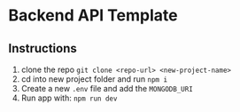 # Backend API Template


## Instructions

1. clone the repo `git clone <repo-url> <new-project-name>`
2. cd into new project folder and run `npm i`
3. Create a new `.env` file and add the `MONGODB_URI`
4. Run app with: `npm run dev`